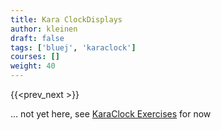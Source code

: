 ```yaml
---
title: Kara ClockDisplays
author: kleinen
draft: false
tags: ['bluej', 'karaclock']
courses: []
weight: 40
---
```


{{<prev_next >}}

... not yet here, see [KaraClock Exercises](/classes/ws2023/info1/labs/karaclock-complete/) for now